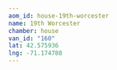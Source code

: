 ```yaml
---
aom_id: house-19th-worcester
name: 19th Worcester
chamber: house
van_id: "160"
lat: 42.575936
lng: -71.174788
---
```

